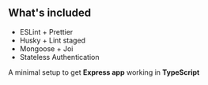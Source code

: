 ## What's included

- ESLint + Prettier
- Husky + Lint staged
- Mongoose + Joi
- Stateless Authentication

A minimal setup to get **Express app** working in **TypeScript**
